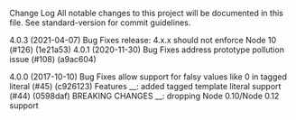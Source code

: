 Change Log
All notable changes to this project will be documented in this file. See standard-version for commit guidelines.

4.0.3 (2021-04-07)
Bug Fixes
release: 4.x.x should not enforce Node 10 (#126) (1e21a53)
4.0.1 (2020-11-30)
Bug Fixes
address prototype pollution issue (#108) (a9ac604)

4.0.0 (2017-10-10)
Bug Fixes
allow support for falsy values like 0 in tagged literal (#45) (c926123)
Features
__: added tagged template literal support (#44) (0598daf)
BREAKING CHANGES
__: dropping Node 0.10/Node 0.12 support
